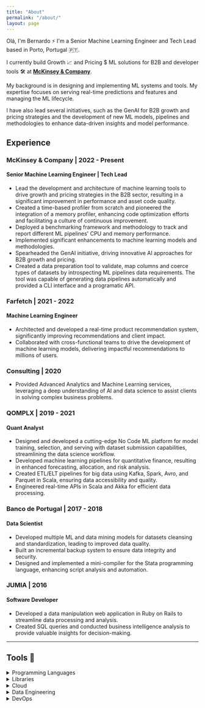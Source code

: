 ```yaml
---
title: "About"
permalink: "/about/"
layout: page
---
```


Olá, I'm Bernardo ⚡ I'm a Senior Machine Learning Engineer and Tech Lead based in Porto, Portugal 🇵🇹.

I currently build Growth 📈 and Pricing $ ML solutions for B2B and developer tools 🛠️ at **[McKinsey & Company](https://mckinsey.com)**. 

My background is in designing and implementing ML systems and tools. My expertise focuses on serving real-time predictions and features and managing the ML lifecycle.

I have also lead several initiatives, such as the GenAI for B2B growth and pricing strategies and the development of new ML models, pipelines and methodologies to enhance data-driven insights and model performance.


## Experience

### McKinsey & Company | 2022 - Present
#### Senior Machine Learning Engineer | Tech Lead
- Lead the development and architecture of machine learning tools to drive growth and pricing strategies in the B2B sector, resulting in a significant improvement in performance and asset code quality.
- Created a time-based profiler from scratch and pioneered the integration of a memory profiler, enhancing code optimization efforts and facilitating a culture of continuous improvement.
- Deployed a benchmarking framework and methodology to track and report different ML pipelines' CPU and memory performance.
- Implemented significant enhancements to machine learning models and methodologies.
- Spearheaded the GenAI initiative, driving innovative AI approaches for B2B growth and pricing.
- Created a data preparation tool to validate, map columns and coerce types of datasets by introspecting ML pipelines data requirements. The tool was capable of generating data pipelines automatically and provided a CLI interface and a programatic API.

### Farfetch | 2021 - 2022
#### Machine Learning Engineer
- Architected and developed a real-time product recommendation system, significantly improving recommendations and client impact.
- Collaborated with cross-functional teams to drive the development of machine learning models, delivering impactful recommendations to millions of users.

### Consulting | 2020
- Provided Advanced Analytics and Machine Learning services, leveraging a deep understanding of AI and data science to assist clients in solving complex business problems.

### QOMPLX | 2019 - 2021
#### Quant Analyst
- Designed and developed a cutting-edge No Code ML platform for model training, selection, and serving with dataset submission capabilities, streamlining the data science workflow.
- Developed machine learning pipelines for quantitative finance, resulting in enhanced forecasting, allocation, and risk analysis.
- Created ETL/ELT pipelines for big data using Kafka, Spark, Avro, and Parquet in Scala, ensuring data accessibility and quality.
- Engineered real-time APIs in Scala and Akka for efficient data processing.

### Banco de Portugal | 2017 - 2018
#### Data Scientist
- Developed multiple ML and data mining models for datasets cleansing and standardization, leading to improved data quality.
- Built an incremental backup system to ensure data integrity and security.
- Designed and implemented a mini-compiler for the Stata programming language, enhancing script analysis and automation.

### JUMIA | 2016
#### Software Developer
- Developed a data manipulation web application in Ruby on Rails to streamline data processing and analysis.
- Created SQL queries and conducted business intelligence analysis to provide valuable insights for decision-making.

---

## Tools 🔧

<details>
<summary>Programming Languages</summary>
<ul>
<li> Python 🐍</li>
<li> Go 💨</li>
<li> Rust 🦀</li>
</ul>
</details>

<details>
<summary> Libraries</summary>
<ul>

<li><code>tensorflow</code> 🐍 </li>
<li><code>pytorch</code> 🐍 </li>
<li><code>sklearn</code> 🐍 </li>
<li><code>XGBoost</code> 🐍</li>
<li><code>LightGBM</code> 🐍</li>
<li><code>transformers</code> 🐍</li>
<li><code>mlflow</code> 🐍</li>
<li><code>numpy</code> 🐍</li>
<li><code>pandas</code> 🐍</li>
<li><code>FastAPI</code> 🐍</li>
<li><code>PyDantic</code> 🐍</li>
<li><code>pandera</code> 🐍</li>
<li><code>standard library</code> 💨</li>
<li><code>fiber</code> 💨</li>
<li><code>database/sql</code> 💨</li>
<li><code>cobra</code> 💨</li>
<li><code>viper</code> 💨</li>
<li><code>swago/swag</code> 💨</li>
<li><code>polars</code> 🦀</li>
<li><code>ndarray</code> 🦀</li>
<li><code>actix</code> 🦀</li>
</ul>
</details>

<details>
<summary>Cloud</summary>

<h4> Databricks </h4>

<h4> AWS </h4>

<ul>
<li>SageMaker</li>
<li>EC2</li>
<li>S3</li>
<li>RDS</li>
<li>ECR</li>
</ul>
</details>

<details>
<summary>Data Engineering</summary>
<ul>

<li>Spark</li>
<li>Kafka</li>
<li>MongoDB</li>
<li>PostgreSQL</li>
<li>Avro</li>
<li>Parquet</li>
<li>Arrow</li>
<li>Airflow</li>
</ul>
</details>

<details>
<summary>DevOps</summary>
<ul>
<li>Docker & Docker Compose</li>
<li>CircleCI</li>
<li>Jenkins</li>
<li>GitHub Actions</li>
<li>GitLab CI/CD</li>
</ul>
</details>
